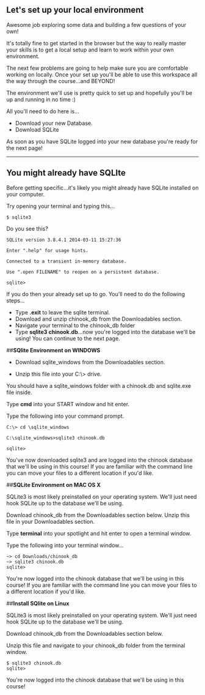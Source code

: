 **Let's set up your local environment**
------------------------------------------

Awesome job exploring some data and building a few questions of your own!  

It's totally fine to get started in the browser but the way to really master your skills is to get a local setup and learn to work within your own environment.  

The next few problems are going to help make sure you are comfortable working on locally.  Once your set up you'll be able to use this workspace all the way through the course...and BEYOND!  

The environment we'll use is pretty quick to set up and hopefully you'll be up and running in no time :)

All you'll need to do here is...

* Download your new Database.
* Download SQLite

As soon as you have SQLite logged into your new database you're ready for the next page!


--------------------

**You might already have SQLIte**
--------------------

Before getting specific...it's likely you might already have SQLite installed on your computer.

Try opening your terminal and typing this...

    $ sqlite3

Do you see this?

    SQLite version 3.8.4.1 2014-03-11 15:27:36

    Enter ".help" for usage hints.

    Connected to a transient in-memory database.

    Use ".open FILENAME" to reopen on a persistent database.

    sqlite>

If you do then your already set up to go.  You'll need to do the following steps...

* Type **.exit** to leave the sqlite terminal.
* Download and unzip chinook_db from the Downloadables section.
* Navigate your terminal to the chinook_db folder
* Type **sqlite3 chinook.db**...now you're logged into the database we'll be using!  You can continue to the next page.
    

##**SQlite Environment on WINDOWS**

* Download sqlite_windows from the Downloadables section.

* Unzip this file into your C:\\> drive.
        
You should have a sqlite_windows folder with a chinook.db and sqlite.exe file inside.

Type **cmd** into your START window and hit enter.  

Type the following into your command prompt.    

    C:\> cd \sqlite_windows
    
    C:\sqlite_windows>sqlite3 chinook.db
    
    sqlite>
    
You've now downloaded sqlite3 and are logged into the chinook database that we'll be using in this course!
If you are familiar with the command line you can move your files to a different location if you'd like.

##**SQLite Environment on MAC OS X**

SQLite3 is most likely preinstalled on your operating system.  We'll just need hook SQLite up to the database we'll be using.

Download chinook_db from the Downloadables section below.  Unzip this file in your Downloadables section.

Type **terminal** into your spotlight and hit enter to open a terminal window.

Type the following into your terminal window...

    ~> cd Downloads/chinook_db
    ~> sqlite3 chinook.db
    sqlite>

You're now logged into the chinook database that we'll be using in this course!
If you are familiar with the command line you can move your files to a different location if you'd like.


##**Install SQlite on Linux**

SQLite3 is most likely preinstalled on your operating system.  We'll just need hook SQLite up to the database we'll be using.

Download chinook_db from the Downloadables section below.  

Unzip this file and navigate to your chinook_db folder from the terminal window.

    $ sqlite3 chinook.db
    sqlite>

You're now logged into the chinook database that we'll be using in this course!







